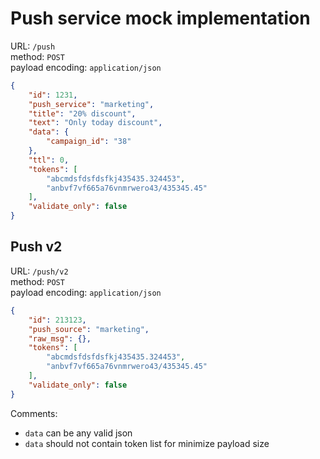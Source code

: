 # Push service mock implementation

URL: `/push`<br>
method: `POST`<br>
payload encoding: `application/json`

```json
{
    "id": 1231,
    "push_service": "marketing",
    "title": "20% discount",
    "text": "Only today discount",
    "data": {
        "campaign_id": "38"
    },
    "ttl": 0,
    "tokens": [
        "abcmdsfdsfdsfkj435435.324453",
        "anbvf7vf665a76vnmrwero43/435345.45"
    ],
    "validate_only": false
}

```

## Push v2

URL: `/push/v2`<br>
method: `POST`<br>
payload encoding: `application/json`

```json
{
    "id": 213123,
    "push_source": "marketing",
    "raw_msg": {},
    "tokens": [
        "abcmdsfdsfdsfkj435435.324453",
        "anbvf7vf665a76vnmrwero43/435345.45"
    ],
    "validate_only": false
}
```

Comments:
- `data` can be any valid json
- `data` should not contain token list for minimize payload size